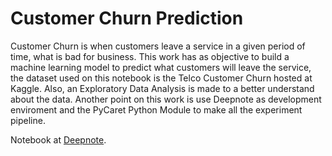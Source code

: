 Customer Churn Prediction
==============================

Customer Churn is when customers leave a service in a given period of time, what is bad for business.
This work has as objective to build a machine learning model to predict what customers will leave the service, the dataset used on this notebook is the Telco Customer Churn hosted at Kaggle. Also, an Exploratory Data Analysis is made to a better understand about the data. 
Another point on this work is use Deepnote as development enviroment and the PyCaret Python Module to make all the experiment pipeline. 

Notebook at [Deepnote](https://beta.deepnote.com/article/customer-churn-prediction).
